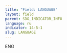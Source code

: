 ```yaml
---
title: "Field: LANGUAGE"
layout: field
parent: SDG_INDICATOR_INFO
language: ru
indicator: 14-5-1
slug: LANGUAGE
---
```

ENG